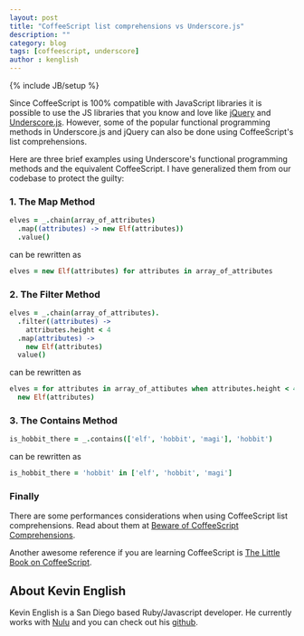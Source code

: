 ```yaml
---
layout: post
title: "CoffeeScript list comprehensions vs Underscore.js"
description: ""
category: blog
tags: [coffeescript, underscore]
author : kenglish
---
```

{% include JB/setup %}

Since CoffeeScript is 100% compatible with JavaScript libraries it is
possible to use the JS libraries that you know and love like [jQuery](http://jquery.org) and
[Underscore.js](http://underscorejs.org). However, some of the popular 
functional programming methods in Underscore.js and jQuery can also be
done using CoffeeScript's list comprehensions. 

Here are three brief examples using Underscore's functional
programming methods and the equivalent CoffeeScript. I have generalized them from our codebase to protect the guilty:

### 1. The Map Method

```coffeescript
elves = _.chain(array_of_attributes)
  .map((attributes) -> new Elf(attributes))
  .value()
```

can be rewritten as

```coffeescript
elves = new Elf(attributes) for attributes in array_of_attributes
```

### 2. The Filter Method

```coffeescript
elves = _.chain(array_of_attributes).
  .filter((attributes) ->
    attributes.height < 4 
  .map(attributes) ->
    new Elf(attributes) 
  value()
```

can be rewritten as

```coffeescript
elves = for attributes in array_of_attibutes when attributes.height < 4
  new Elf(attributes)
```

### 3. The Contains Method

```coffeescript
is_hobbit_there = _.contains(['elf', 'hobbit', 'magi'], 'hobbit')
```

can be rewritten as

```coffeescript
is_hobbit_there = 'hobbit' in ['elf', 'hobbit', 'magi']
```

### Finally

There are some performances considerations when using CoffeeScript list
comprehensions. Read about them at [Beware of CoffeeScript Comprehensions](http://awardwinningfjords.com/2012/05/08/beware-coffeescript-comprehensions.html).

Another awesome reference if you are learning CoffeeScript is [The Little Book on CoffeeScript](http://arcturo.github.com/library/coffeescript/index.html).

## About Kevin English
Kevin English is a San Diego based Ruby/Javascript developer. He
currently works with [Nulu](http://nulu.com) and you can check out his [github](http://github.com/kenglishhi).


